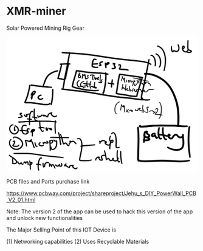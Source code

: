 # XMR-miner
Solar Powered Mining Rig Gear

![Screenshot](https://github.com/Sam2much96/XMR-miner/blob/main/BMS%20Schematics/ESP32white_paper.png)

PCB files and Parts purchase link

https://www.pcbway.com/project/shareproject/Jehu_s_DIY_PowerWall_PCB_V2_01.html


Note: The version 2 of the app can be used to hack this version of the app and unlock new functionalities

The Major Selling Point of this IOT Device is

(1) Networking capabilities
(2) Uses Recyclable Materials
